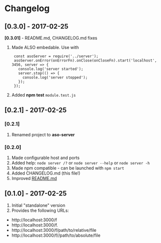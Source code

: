 # Changelog

## [0.3.0] - 2017-02-25
**[0.3.01]** - README.md, CHANGELOG.md fixes

1. Made ALSO embedable. Use with

        const asoServer = require('../server');
        asoServer.onError(onErrorFn).onClose(onCloseFn).start('localhost', 3456, server => {
          console.log('server started');
          server.stop(() => {
            console.log('server stopped');
          });
        });

1. Added **npm test** `module.test.js`

## [0.2.1] - 2017-02-25
### [0.2.1]
1. Renamed project to **aso-server**

### [0.2.0]
1. Made configurable host and ports
1. Added help: `node server /?` or `node server --help` or `node server -h`
1. Made npm compatible - can be launched with `npm start`
1. Added CHANGELOG.md (this file!)
1. Improved [README.md](README.md)

## [0.1.0] - 2017-02-25
1. Initial "standalone" version
1. Provides the following URLs:
 - http://localhost:3000/f
 - http://localhost:3000/f.
 - http://localhost:3000/f/path/to/relative/file
 - http://localhost:3000/f//path/to/absolute/file
